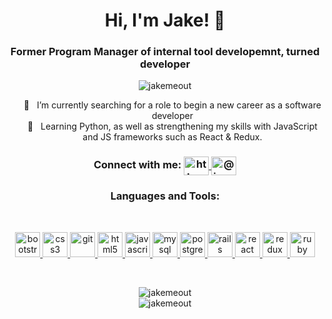 <h1 align="center" >Hi, I'm Jake! 🖖</h1>
<h3 align="center"> Former Program Manager of internal tool developemnt, turned developer</h3>
<p align="center"> <img  src="https://komarev.com/ghpvc/?username=jakemeout&color=lightgrey" alt="jakemeout" /> </p>
<p> 
  <ul align="center"> 
    🔭 &nbsp I’m currently searching for a role to begin a new career as a software developer 
    <br>
    📖 &nbsp Learning Python, as well as strengthening my skills with JavaScript and JS frameworks such as React & Redux.
  </ul>
<p>

 


<h3 align="center">Connect with me: 
  <a href="https://www.linkedin.com/in/jacobhyde/" target="blank">
     <img align="center" src="https://cdn.jsdelivr.net/npm/simple-icons@3.0.1/icons/linkedin.svg" alt="https://www.linkedin.com/in/jacobhyde/" height="30" width="40" />
  </a>
  <a href="https://medium.com/@jacobosity" target="blank"><img align="center" src="https://cdn.jsdelivr.net/npm/simple-icons@3.0.1/icons/medium.svg" alt="@jacobosity" height="30" width="40" />
  </a>
</h3>

<h3 align="center">Languages and Tools:</h3>
<br>

<p align="center"> 
  <a href="https://www.gnu.org/software/bash/" target="_blank"> 
    <img src="https://devicons.github.io/devicon/devicon.git/icons/bootstrap/bootstrap-plain.svg" alt="bootstrap" width="40" height="40"/>
  </a> 
  <a href="https://www.w3schools.com/css/" target="_blank"> 
    <img src="https://devicons.github.io/devicon/devicon.git/icons/css3/css3-original-wordmark.svg" alt="css3" width="40" height="40"/> 
  </a> 
  <a href="https://git-scm.com/" target="_blank"> 
    <img src="https://www.vectorlogo.zone/logos/git-scm/git-scm-icon.svg" alt="git" width="40" height="40"/> 
  </a> 
  <a href="https://www.w3.org/html/" target="_blank"> 
    <img src="https://devicons.github.io/devicon/devicon.git/icons/html5/html5-original-wordmark.svg" alt="html5" width="40" height="40"/> 
  </a> 
  <a href="https://developer.mozilla.org/en-US/docs/Web/JavaScript" target="_blank"> 
    <img src="https://devicons.github.io/devicon/devicon.git/icons/javascript/javascript-original.svg" alt="javascript" width="40" height="40"/> 
  </a> 
  <a href="https://www.mysql.com/" target="_blank"> 
    <img src="https://devicons.github.io/devicon/devicon.git/icons/mysql/mysql-original-wordmark.svg" alt="mysql" width="40" height="40"/> 
  </a> 
  <a href="https://www.postgresql.org" target="_blank"> 
    <img src="https://devicons.github.io/devicon/devicon.git/icons/postgresql/postgresql-original-wordmark.svg" alt="postgresql" width="40" height="40"/> 
  </a> 
  <a href="https://rubyonrails.org" target="_blank"> 
    <img src="https://devicons.github.io/devicon/devicon.git/icons/rails/rails-original-wordmark.svg" alt="rails" width="40" height="40"/> 
  </a> 
  <a href="https://reactjs.org/" target="_blank"> 
    <img src="https://devicons.github.io/devicon/devicon.git/icons/react/react-original-wordmark.svg" alt="react" width="40" height="40"/> 
  </a> 
  <a href="https://redux.js.org" target="_blank"> 
    <img src="https://devicons.github.io/devicon/devicon.git/icons/redux/redux-original.svg" alt="redux" width="40" height="40"/> 
  </a> 
  <a href="https://www.ruby-lang.org/en/" target="_blank"> 
    <img src="https://devicons.github.io/devicon/devicon.git/icons/ruby/ruby-original-wordmark.svg" alt="ruby" width="40" height="40"/> 
  </a> 
</p>
<br>
<p align="center">
    <img  src="https://github-readme-stats.vercel.app/api/top-langs/?username=jakemeout&layout=compact" alt="jakemeout" />
  <br>
    <img  src="https://github-readme-stats.vercel.app/api?username=jakemeout&show_icons=true" alt="jakemeout" />
</p>


